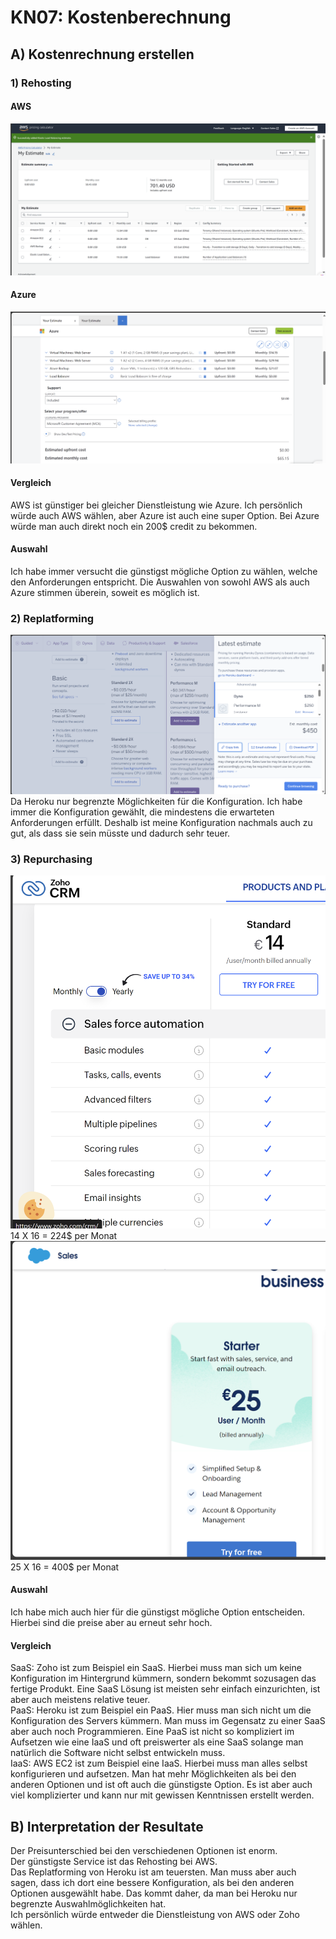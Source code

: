 # KN07: Kostenberechnung
## A) Kostenrechnung erstellen
### 1) Rehosting
#### AWS
![Alt text](rehosting-aws.png)
#### Azure
![Alt text](rehosting-ms.png)

#### Vergleich
AWS ist günstiger bei gleicher Dienstleistung wie Azure. Ich persönlich würde auch AWS wählen, aber Azure ist auch eine super Option. Bei Azure würde man auch direkt noch ein 200$ credit zu bekommen. 

#### Auswahl
Ich habe immer versucht die günstigst mögliche Option zu wählen, welche den Anforderungen entspricht. Die Auswahlen von sowohl AWS als auch Azure stimmen überein, soweit es möglich ist. 

### 2) Replatforming
![Alt text](heroku.png)
Da Heroku nur begrenzte Möglichkeiten für die Konfiguration. Ich habe immer die Konfiguration gewählt, die mindestens die erwarteten Anforderungen erfüllt. Deshalb ist meine Konfiguration nachmals auch zu gut, als dass sie sein müsste und dadurch sehr teuer.

### 3) Repurchasing
![Alt text](zoho.png)
14 X 16 = 224$ per Monat
![Alt text](sales.png)
25 X 16 = 400$ per Monat

#### Auswahl
Ich habe mich auch hier für die günstigst mögliche Option entscheiden. Hierbei sind die preise aber au erneut sehr hoch.

#### Vergleich
SaaS: Zoho ist zum Beispiel ein SaaS. Hierbei muss man sich um keine Konfiguration im Hintergrund kümmern, sondern bekommt sozusagen das fertige Produkt. Eine SaaS Lösung ist meisten sehr einfach einzurichten, ist aber auch meistens relative teuer. <br>
PaaS: Heroku ist zum Beispiel ein PaaS. Hier muss man sich nicht um die Konfiguration des Servers kümmern. Man muss im Gegensatz zu einer SaaS aber auch noch Programmieren. Eine PaaS ist nicht so kompliziert im Aufsetzen wie eine IaaS und oft preiswerter als eine SaaS solange man natürlich die Software nicht selbst entwickeln muss. <br>
IaaS: AWS EC2 ist zum Beispiel eine IaaS. Hierbei muss man alles selbst konfigurieren und aufsetzen. Man hat mehr Möglichkeiten als bei den anderen Optionen und ist oft auch die günstigste Option. Es ist aber auch viel komplizierter und kann nur mit gewissen Kenntnissen erstellt werden.

## B) Interpretation der Resultate
Der Preisunterschied bei den verschiedenen Optionen ist enorm. <br>
Der günstigste Service ist das Rehosting bei AWS. <br>
Das Replatforming von Heroku ist am teuersten. Man muss aber auch sagen, dass ich dort eine bessere Konfiguration, als bei den anderen Optionen ausgewählt habe. Das kommt daher, da man bei Heroku nur begrenzte Auswahlmöglichkeiten hat. <br>
Ich persönlich würde entweder die Dienstleistung von AWS oder Zoho wählen. <br>

